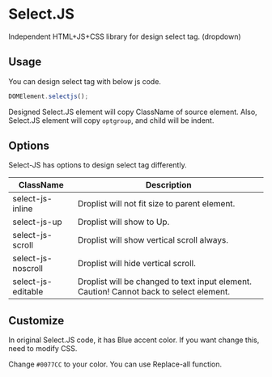 # Select.JS
Independent HTML+JS+CSS library for design select tag. (dropdown)


## Usage
You can design select tag with below js code.
```javascript
DOMElement.selectjs();
```
Designed Select.JS element will copy ClassName of source element.
Also, Select.JS element will copy `optgroup`, and child will be indent.


## Options
Select-JS has options to design select tag differently.

ClassName | Description
--------- | -----------
select-js-inline | Droplist will not fit size to parent element.
select-js-up | Droplist will show to Up.
select-js-scroll | Droplist will show vertical scroll always.
select-js-noscroll | Droplist will hide vertical scroll.
select-js-editable | Droplist will be changed to text input element. Caution! Cannot back to select element.


## Customize
In original Select.JS code, it has Blue accent color.
If you want change this, need to modify CSS.

Change `#0077CC` to your color.
You can use Replace-all function.